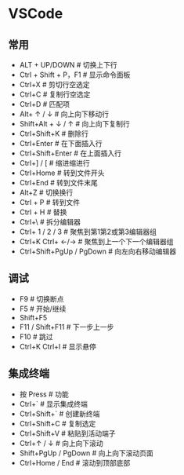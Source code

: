 # VSCode

## 常用
- ALT + UP/DOWN # 切换上下行
- Ctrl + Shift + P，F1 # 显示命令面板
- Ctrl+X	# 剪切行空选定
- Ctrl+C	# 复制行空选定
- Ctrl+D   # 匹配项
- Alt+ ↑ / ↓	# 向上向下移动行
- Shift+Alt + ↓ / ↑	# 向上向下复制行
- Ctrl+Shift+K	# 删除行
- Ctrl+Enter	# 在下面插入行
- Ctrl+Shift+Enter	# 在上面插入行
- Ctrl+] / [	# 缩进缩进行
- Ctrl+Home	# 转到文件开头
- Ctrl+End	# 转到文件末尾
- Alt+Z	# 切换换行
- Ctrl + P	# 转到文件
- Ctrl + H	# 替换
- Ctrl+\	# 拆分编辑器
- Ctrl+ 1 / 2 / 3	# 聚焦到第1第2或第3编辑器组
- Ctrl+K Ctrl+ ←/→	# 聚焦到上一个下一个编辑器组
- Ctrl+Shift+PgUp / PgDown	# 向左向右移动编辑器

## 调试
- F9	# 切换断点
- F5	# 开始/继续
- Shift+F5
- F11 / Shift+F11	# 下一步上一步
- F10	# 跳过
- Ctrl+K Ctrl+I	# 显示悬停

## 集成终端
- 按 Press	# 功能
- Ctrl+`	# 显示集成终端
- Ctrl+Shift+`	# 创建新终端
- Ctrl+Shift+C	# 复制选定
- Ctrl+Shift+V	# 粘贴到活动端子
- Ctrl+↑ / ↓	# 向上向下滚动
- Shift+PgUp / PgDown	# 向上向下滚动页面
- Ctrl+Home / End	# 滚动到顶部底部